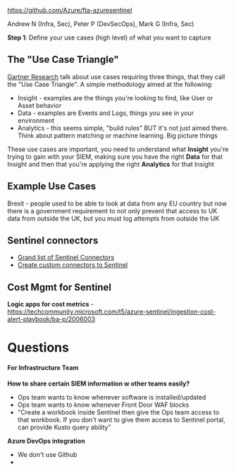 
https://github.com/Azure/fta-azuresentinel

Andrew N (Infra, Sec), Peter P (DevSecOps), Mark G (Infra, Sec)

**Step 1**: Define your use cases (high level) of what you want to capture

## The "Use Case Triangle"

[Gartner Research](https://www.gartner.com/en/documents/3950486/how-to-build-security-use-cases-for-your-siem) talk about use cases requiring three things, that they call the "Use Case Triangle". A simple methodology aimed at the following:
- Insight - examples are the things you're looking to find, like User or Asset behavior
- Data - examples are Events and Logs, things you see in your environment
- Analytics - this seems simple, "build rules" BUT it's not just aimed there. Think about pattern matching or machine learning. Big picture things

These use cases are important, you need to understand what **Insight** you're trying to gain with your SIEM, making sure you have the right **Data** for that Insight and then that you're applying the right **Analytics** for that Insight

## Example Use Cases

Brexit - people used to be able to look at data from any EU country but now there is a government requirement to not only prevent that access to UK data from outside the UK, but you must log attempts from outside the UK

## Sentinel connectors

- [Grand list of Sentinel Connectors](https://techcommunity.microsoft.com/t5/azure-sentinel/azure-sentinel-the-connectors-grand-cef-syslog-direct-agent/ba-p/803891#:~:text=The%20Grand%20List%20%20%20Vendor%20%20,Sentinel%20built-in%20connector%20%2032%20more%20rows%20)
- [Create custom connectors to Sentinel](https://techcommunity.microsoft.com/t5/azure-sentinel/azure-sentinel-creating-custom-connectors/ba-p/864060)

## Cost Mgmt for Sentinel

**Logic apps for cost metrics** - https://techcommunity.microsoft.com/t5/azure-sentinel/ingestion-cost-alert-playbook/ba-p/2006003

# Questions

#### For Infrastructure Team

**How to share certain SIEM information w other teams easily?**
- Ops team wants to know whenever software is installed/updated
- Ops team wants to know whenever Front Door WAF blocks
- "Create a workbook inside Sentinel then give the Ops team access to that workbook. If you don't want to give them access to Sentinel portal, can provide Kusto query ability"

**Azure DevOps integration**
- We don't use Github
- 
